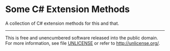 # Some C# Extension Methods

A collection of C# extension methods for this and that.

* * *

This is free and unencumbered software released into the public domain.
For more information, see file [UNLICENSE](/UNLICENSE) or refer to http://unlicense.org/.
